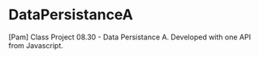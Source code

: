 # DataPersistanceA
[Pam] Class Project 08.30 - Data Persistance A. Developed with one API from Javascript.


